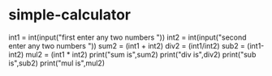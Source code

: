 # simple-calculator
int1 = int(input("first enter any two numbers  "))
int2 = int(input("second enter any two numbers  "))
sum2 = (int1 + int2)
div2 = (int1/int2)
sub2 = (int1-int2)
mul2 = (int1 * int2)
print("sum is",sum2)
print("div is",div2)
print("sub is",sub2)
print("mul is",mul2)
